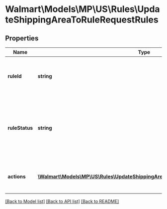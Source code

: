 # Walmart\Models\MP\US\Rules\UpdateShippingAreaToRuleRequestRules

## Properties

Name | Type | Description | Notes
------------ | ------------- | ------------- | -------------
**ruleId** | **string** | Unique identifier of the rule created for custom rule assortment. | [optional]
**ruleStatus** | **string** | Status of the rule post the rule creation. Allowed values are Active, Inactive, Submitted. | [optional]
**actions** | [**\Walmart\Models\MP\US\Rules\UpdateShippingAreaToRuleRequestRulesActionsInner[]**](UpdateShippingAreaToRuleRequestRulesActionsInner.md) | Defines the two day state coverage areas. | [optional]


[[Back to Model list]](./) [[Back to API list]](../../../../../README.md#supported-apis) [[Back to README]](../../../../../README.md)
